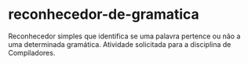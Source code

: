 # reconhecedor-de-gramatica
Reconhecedor simples que identifica se uma palavra pertence ou não a uma determinada gramática.
Atividade solicitada para a disciplina de Compiladores.
